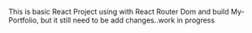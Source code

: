This is basic React Project using with React Router Dom and build My-Portfolio, but it still need to be add changes..work in progress
